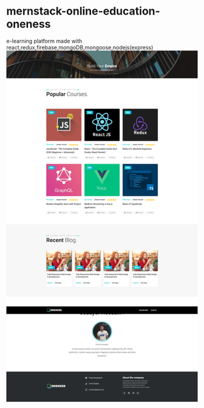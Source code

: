 # mernstack-online-education-oneness
e-learning platform made with react,redux,firebase,mongoDB,mongoose,nodejs(express)
![screenshot](https://raw.githubusercontent.com/Jobayerdev/mernstack-online-education-oneness/master/Screenshot_2020-12-02%20Oneness.png)
